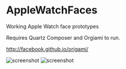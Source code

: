 AppleWatchFaces
=========================

Working Apple Watch face prototypes

Requires Quartz Composer and Orgiami to run.

http://facebook.github.io/origami/

![screenshot](https://raw.githubusercontent.com/justaddmusic/AppleWatchBinaryClockFace/master/AppleWatchBinary.png)
![screenshot](https://raw.githubusercontent.com/justaddmusic/AppleWatchBinaryClockFace/master/watchFreeMoveWeb.png)
